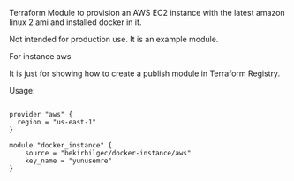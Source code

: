 Terraform Module to provision an AWS EC2 instance with the latest amazon linux 2 ami and installed docker in it.

Not intended for production use. It is an example module.

For instance aws

It is just for showing how to create a publish module in Terraform Registry.

Usage:

```hcl

provider "aws" {
  region = "us-east-1"
}

module "docker_instance" {
    source = "bekirbilgec/docker-instance/aws"
    key_name = "yunusemre"
}
```